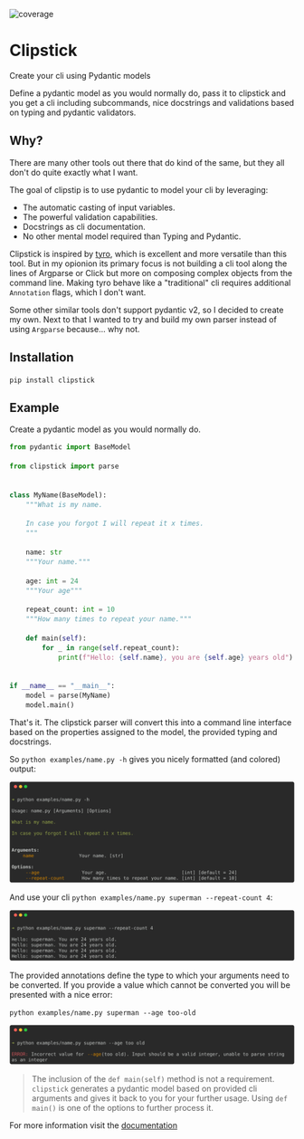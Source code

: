 ![coverage](https://img.shields.io/endpoint?url=https://gist.githubusercontent.com/sander76/a25f1e6bfcb3b085ffe05f520b56e43c/raw/covbadge.json)

# Clipstick
<!-- begin index -->

Create your cli using Pydantic models

Define a pydantic model as you would normally do, pass it to clipstick and you get a cli including subcommands, nice docstrings and validations based on typing and pydantic validators.

## Why?

There are many other tools out there that do kind of the same, 
but they all don't do quite exactly what I want.

The goal of clipstip is to use pydantic to model your cli by leveraging:

- The automatic casting of input variables.
- The powerful validation capabilities.
- Docstrings as cli documentation.
- No other mental model required than Typing and Pydantic.

Clipstick is inspired by [tyro](https://brentyi.github.io/tyro/), which is excellent and more versatile than this tool. But in my opionion its primary focus is not building a cli tool along the lines of Argparse or Click but more on composing complex objects from the command line. Making tyro behave like a "traditional" cli requires additional `Annotation` flags, which I don't want.

Some other similar tools don't support pydantic v2, so I decided to create my own. Next to that I wanted to try and build my own parser instead of using `Argparse` because... why not.

## Installation

`pip install clipstick`


## Example

Create a pydantic model as you would normally do.

```python
from pydantic import BaseModel

from clipstick import parse


class MyName(BaseModel):
    """What is my name.

    In case you forgot I will repeat it x times.
    """

    name: str
    """Your name."""

    age: int = 24
    """Your age"""

    repeat_count: int = 10
    """How many times to repeat your name."""

    def main(self):
        for _ in range(self.repeat_count):
            print(f"Hello: {self.name}, you are {self.age} years old")


if __name__ == "__main__":
    model = parse(MyName)
    model.main()

```

That's it. The clipstick parser will convert this into a command line interface based on the properties assigned to the model, the provided typing and docstrings.

So `python examples/name.py -h` gives you nicely formatted (and colored) output:

![help_output](docs/_images/name-help.svg)

And use your cli `python examples/name.py superman --repeat-count 4`:

![usage output](docs/_images/name-output.svg)

The provided annotations define the type to which your arguments need to be converted.
If you provide a value which cannot be converted you will be presented with a nice error:

`python examples/name.py superman --age too-old`

![wrong age](docs/_images/name-wrong-age.svg)

> The inclusion of the `def main(self)` method is not a requirement. `clipstick` generates a pydantic model based on provided cli arguments and gives it back to you for your further usage. Using `def main()` is one of the options to further process it.

<!-- end index -->

For more information visit the [documentation](https://sander76.github.io/clipstick/index.html)
